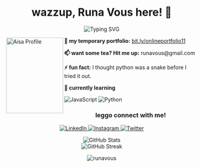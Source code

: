 <h1 align="center">wazzup, Runa Vous here! 👋</h1>

<div align="center">
  <img src="https://readme-typing-svg.herokuapp.com?font=Rock+Salt&size=28&pause=1000&color=33CCFF&center=true&vCenter=true&width=500&lines=what+are+you+searching+for?" alt="Typing SVG" />
</div>

<p align="left"> 
 <img src="https://i.imgur.com/KeDWJ00.jpeg" alt="Aisa Profile" width="150" height="200" align="left"> 
</p>
</div>

  <div style="margin-left: 20px;">
    <p><strong>🌟 my temporary portfolio:</strong> <a href="bit.ly/onlineportfolio11">bit.ly/onlineportfolio11</a></p>
    <p><strong>📫 want some tea? Hit me up:</strong> runavous@gmail.com</p>
    <p><strong>⚡ fun fact:</strong> I thought python was a snake before I tried it out.</p>
    <p><strong>🌱 currently learning</strong></p>
  </div>
</div>

<div style="padding-left: 20px;">
  
![JavaScript](https://img.shields.io/badge/-JavaScript-F7DF1E?style=flat&logo=javascript&logoColor=black)
![Python](https://img.shields.io/badge/-Python-3776AB?style=flat&logo=python&logoColor=white)
  
</p>

</div>
</p>
<h3 align="center">leggo connect with me!</h3>
<p align="center">
  <a href="https://www.linkedin.com/in/vorightus/" target="_blank">
    <img src="https://img.shields.io/badge/LinkedIn-000000?style=for-the-badge&logo=linkedin&logoColor=white" alt="LinkedIn" />
  </a>
  <a href="https://instagram.com/ssa_rfn" target="_blank">
    <img src="https://img.shields.io/badge/Instagram-000000?style=for-the-badge&logo=instagram&logoColor=white" alt="Instagram" />
  </a>
  <a href="https://twitter.com/masihfana" target="_blank">
    <img src="https://img.shields.io/badge/Twitter-000000?style=for-the-badge&logo=twitter&logoColor=white" alt="Twitter" />
  </a>

</p>
<div align="center">
  <img src="https://github-readme-stats.vercel.app/api?username=runavous&show_icons=true&theme=radical" alt="GitHub Stats" />
</div>

<div align="center">
  <img src="https://github-readme-streak-stats.herokuapp.com/?user=runavous&theme=radical" alt="GitHub Streak" />
</div>

<p align="center">
  <img src="https://komarev.com/ghpvc/?username=runavous&label=Profile%20views&color=000000&style=classic" alt="runavous" />
</p>

